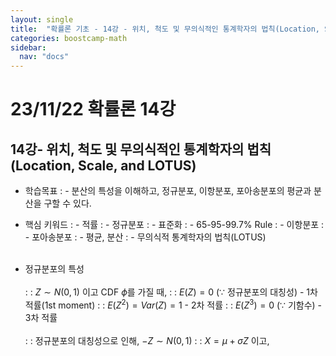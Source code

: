 ```yaml
---
layout: single
title:  "확률론 기초 - 14강 - 위치, 척도 및 무의식적인 통계학자의 법칙(Location, Scale, and LOTUS)"
categories: boostcamp-math
sidebar:
  nav: "docs"
---
```


# 23/11/22 확률론 14강

<h2>14강- 위치, 척도 및 무의식적인 통계학자의 법칙(Location, Scale, and LOTUS)</h2>

- 학습목표
: - 분산의 특성을 이해하고, 정규분포, 이항분포, 포아송분포의 평균과 분산을 구할 수 있다.

- 핵심 키워드
: - 적률
: - 정규분포
: - 표준화
: - 65-95-99.7% Rule
: - 이항분포
: - 포아송분포
: - 평균, 분산
: - 무의식적 통계학자의 법칙(LOTUS)
<br><br>

- 정규분포의 특성 <br><br>
: : $Z \sim N(0,1)$ 이고 CDF $\phi$를 가질 때,
: : $E(Z) = 0$ ($\because$ 정규분포의 대칭성) - 1차 적률(1st moment)
: : $E(Z^2) = Var(Z) = 1$ - 2차 적률
: : $E(Z^3) = 0$ ($\because$ 기함수) - 3차 적률
<br><br>
: : 정규분포의 대칭성으로 인해, $-Z \sim N(0,1)$
: : $X = \mu + \sigma Z$ 이고, 
